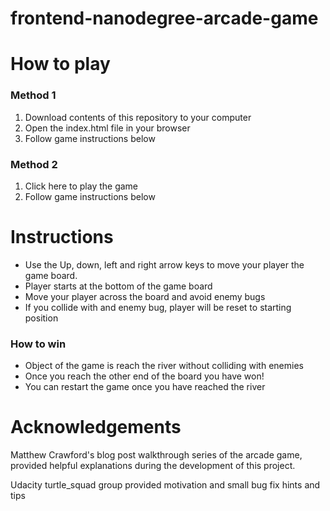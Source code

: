 frontend-nanodegree-arcade-game
===============================

# How to play

### Method 1
1. Download contents of this repository to your computer
2. Open the index.html file in your browser
3. Follow game instructions below

### Method 2
1. Click here to play the game 
2. Follow game instructions below


# Instructions
- Use the Up, down, left and right arrow keys to move your player the game board.
- Player starts at the bottom of the game board
- Move your player across the board and avoid enemy bugs
- If you collide with and enemy bug, player will be reset to starting position

### How to win
- Object of the game is reach the river without colliding with enemies
- Once you reach the other end of the board you have won!
- You can restart the game once you have reached the river


# Acknowledgements
Matthew Crawford's blog post walkthrough series of the arcade game, provided helpful explanations during the development of this project.

Udacity turtle_squad group provided motivation and small bug fix hints and tips
